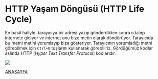 
# HTTP Yaşam Döngüsü (HTTP Life Cycle)

En basit haliyle, tarayıcıya bir adresi yazıp gönderdikten sonra o talep internete gidiyor ve internet onu bize metin olarak döndürüyor. Tarayıcıda bu metni metini yorumlayıp bize gösteriyor. Tarayıcının yorumladığı metni görebilmek için ``` Ctrl+U ``` tuşlarını kullanarak görebiliriz. Gördüğümüz kodlar aslında HTTP (*Hyper Text Transfer Protocol*) kodlarıdır.

![](https://lh3.googleusercontent.com/Dci4_tJBQcHXS9p0cYykdDnU9fqoNMVE_9zdEGBsowuMH65fPIVDnM_7UPT0UteVUZZH6kgvDwMU)


[ANASAYFA](https://github.com/yeniceri1453/Ubuntu-Php)
